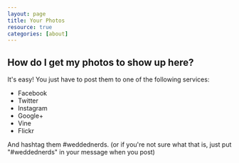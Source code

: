 ```yaml
---
layout: page
title: Your Photos
resource: true
categories: [about]
---
```


## How do I get my photos to show up here?
It's easy! You just have to post them to one of the following services:

- Facebook
- Twitter
- Instagram
- Google+
- Vine
- Flickr

And hashtag them #weddednerds. (or if you're not sure what that is, just put "#weddednerds" in your message when you post) 

<div class="tagboard-embed" tgb-slug="weddednerds/226206"></div>
<script src="https://static.tagboard.com/public/js/embed.js"></script>